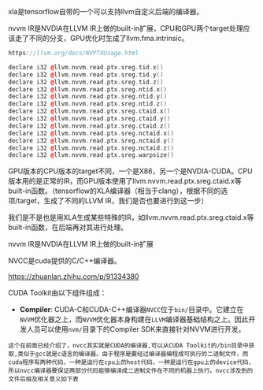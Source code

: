 



xla是tensorflow自带的一个可以支持llvm自定义后端的编译器。





nvvm IR是NVDIA在LLVM IR上做的built-in扩展，CPU和GPU两个target处理应该走了不同的分支，GPU优化时生成了llvm.fma.intrinsic。

```C++
https://llvm.org/docs/NVPTXUsage.html

declare i32 @llvm.nvvm.read.ptx.sreg.tid.x()
declare i32 @llvm.nvvm.read.ptx.sreg.tid.y()
declare i32 @llvm.nvvm.read.ptx.sreg.tid.z()
declare i32 @llvm.nvvm.read.ptx.sreg.ntid.x()
declare i32 @llvm.nvvm.read.ptx.sreg.ntid.y()
declare i32 @llvm.nvvm.read.ptx.sreg.ntid.z()
declare i32 @llvm.nvvm.read.ptx.sreg.ctaid.x()
declare i32 @llvm.nvvm.read.ptx.sreg.ctaid.y()
declare i32 @llvm.nvvm.read.ptx.sreg.ctaid.z()
declare i32 @llvm.nvvm.read.ptx.sreg.nctaid.x()
declare i32 @llvm.nvvm.read.ptx.sreg.nctaid.y()
declare i32 @llvm.nvvm.read.ptx.sreg.nctaid.z()
declare i32 @llvm.nvvm.read.ptx.sreg.warpsize()
```



GPU版本的CPU版本的target不同，一个是X86，另一个是NVDIA-CUDA。CPU版本用的是正常的IR，而GPU版本使用了llvm.nvvm.read.ptx.sreg.ctaid.x等built-in函数。（tensorflow的XLA编译器（相当于clang），根据不同的选项/target，生成了不同的LLVM IR，我们是否也要进行到这一步）





我们是不是也是用XLA生成某些特殊的IR，如llvm.nvvm.read.ptx.sreg.ctaid.x等built-in函数，在后端再对其进行处理。





nvvm IR是NVDIA在LLVM IR上做的built-in扩展

NVCC是cuda提供的C/C++编译器。



https://zhuanlan.zhihu.com/p/91334380

CUDA Toolkit由以下组件组成：

- **Compiler**: CUDA-C和CUDA-C++编译器`NVCC`位于`bin/`目录中。它建立在`NVVM`优化器之上，而`NVVM`优化器本身构建在`LLVM`编译器基础结构之上。因此开发人员可以使用`nvm/`目录下的Compiler SDK来直接针对NVVM进行开发。

```
这个在前面已经介绍了，nvcc其实就是CUDA的编译器,可以从CUDA Toolkit的/bin目录中获取,类似于gcc就是c语言的编译器。由于程序是要经过编译器编程成可执行的二进制文件，而cuda程序有两种代码，一种是运行在cpu上的host代码，一种是运行在gpu上的device代码，所以nvcc编译器要保证两部分代码能够编译成二进制文件在不同的机器上执行。nvcc涉及到的文件后缀及相关意义如下表
```

